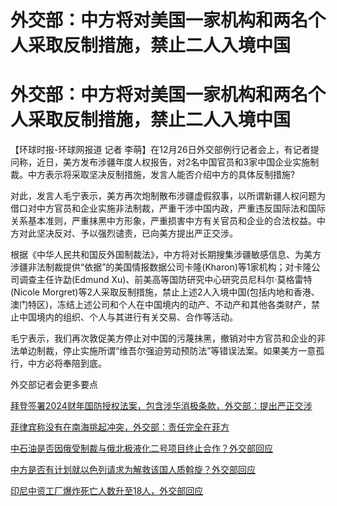 # 外交部：中方将对美国一家机构和两名个人采取反制措施，禁止二人入境中国

# 外交部：中方将对美国一家机构和两名个人采取反制措施，禁止二人入境中国

【环球时报-环球网报道 记者
李萌】在12月26日外交部例行记者会上，有记者提问称，近日，美方发布涉疆年度人权报告，对2名中国官员和3家中国企业实施制裁。中方表示将采取坚决反制措施，发言人能否介绍中方的具体反制措施?

对此，发言人毛宁表示，美方再次炮制散布涉疆虚假叙事，以所谓新疆人权问题为借口对中方官员和企业实施非法制裁，严重干涉中国内政，严重违反国际法和国际关系基本准则，严重抹黑中方形象，严重损害中方有关官员和企业的合法权益。中方对此坚决反对、予以强烈谴责，已向美方提出严正交涉。

根据《中华人民共和国反外国制裁法》，中方将对长期搜集涉疆敏感信息、为美方涉疆非法制裁提供“依据”的美国情报数据公司卡隆(Kharon)等1家机构；对卡隆公司调查主任许勐(Edmund
Xu)、前美高等国防研究中心研究员尼科尔·莫格雷特(Nicole
Morgret)等2人采取反制措施，禁止上述2人入境中国(包括内地和香港、澳门特区)，冻结上述公司和个人在中国境内的动产、不动产和其他各类财产，禁止中国境内的组织、个人与其进行有关交易、合作等活动。

毛宁表示，我们再次敦促美方停止对中国的污蔑抹黑，撤销对中方官员和企业的非法单边制裁，停止实施所谓“维吾尔强迫劳动预防法”等错误法案。如果美方一意孤行，中方必将奉陪到底。

外交部记者会更多要点

[拜登签署2024财年国防授权法案，包含涉华消极条款，外交部：提出严正交涉](https://news.qq.com/rain/a/20231226A05RCM00)

[菲律宾称没有在南海挑起冲突，外交部：责任完全在菲方](https://news.qq.com/rain/a/20231226A05SBB00)

[中石油是否因俄受制裁与俄北极液化二号项目终止合作？外交部回应](https://news.qq.com/rain/a/20231226A05RUC00)

[中方是否有计划就以色列请求为解救该国人质斡旋？外交部回应](https://news.qq.com/rain/a/20231226A05T7D00)

[印尼中资工厂爆炸死亡人数升至18人，外交部回应](https://news.qq.com/rain/a/20231226A05T0700)

